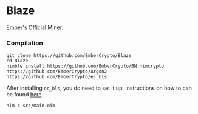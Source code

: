 # Blaze

[Ember](https://github.com/EmberCrypto/Ember)'s Official Miner.

### Compilation

```
git clone https://github.com/EmberCrypto/Blaze
cd Blaze
nimble install https://github.com/EmberCrypto/BN nimcrypto https://github.com/EmberCrypto/Argon2 https://github.com/EmberCrypto/ec_bls
```

After installing `ec_bls`, you do need to set it up. Instructions on how to can be found [here](https://github.com/EmberCrypto/ec_bls).

```
nim c src/main.nim
```
